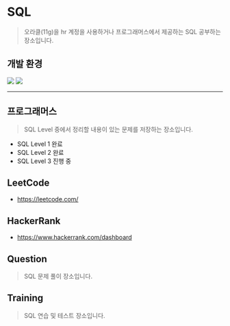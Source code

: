 # SQL
> 오라클(11g)을 hr 계정을 사용하거나 프로그래머스에서 제공하는 SQL 공부하는 장소입니다.

## 개발 환경

<img src="https://img.shields.io/badge/Oracle-F29051?style=for-the-badge&logo=Oracle&logoColor=white"> <img src="https://img.shields.io/badge/SQL Developer-534B86?style=for-the-badge&logo=SQL Developer&logoColor=white">

---

## 프로그래머스
> SQL Level 중에서 정리할 내용이 있는 문제를 저장하는 장소입니다.

- SQL Level 1 완료 
- SQL Level 2 완료
- SQL Level 3 진행 중

## LeetCode

- https://leetcode.com/

## HackerRank

- https://www.hackerrank.com/dashboard

## Question

> SQL 문제 풀이 장소입니다.

## Training

> SQL 연습 및 테스트 장소입니다.